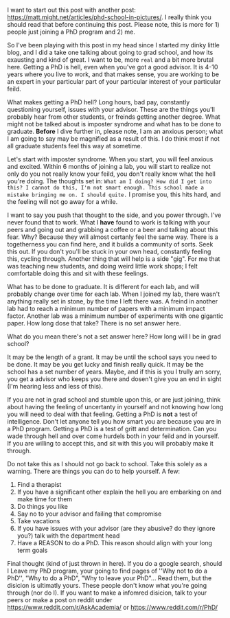 I want to start out this post with another post: https://matt.might.net/articles/phd-school-in-pictures/. I really think you should read that before continuing this post. Please note, this is more for 1) people just joining a PhD program and 2) me.

So I've been playing with this post in my head since I started my dinky little blog, and I did a take one talking about going to grad school, and how its exausting and kind of great. I want to be, more ``real`` and a bit more brutal here. Getting a PhD is hell, even when you've got a good advisor. It is 4-10 years where you live to work, and that makes sense, you are working to be an expert in your particular part of your particular interest of your particular feild.

What makes getting a PhD hell? Long hours, bad pay, constantly questioning yourself, issues with your advisor. These are the things you'll probably hear from other students, or freinds getting another degree. What might not be talked about is imposter syndrome and what has to be done to graduate.  **Before** I dive further in, please note, I am an anxious person; what I am going to say may be magnified as a result of this. I do think most if not all graduate students feel this way at sometime.

Let's start with imposter syndrome. When you start, you will feel anxious and excited. Within 6  months of joining a lab, you will start to realize not only do you not really know your feild, you don't really know what the hell you're doing. The thoughts set in: ``What am I doing? How did I get into this? I cannot do this, I'm not smart enough. This school made a mistake bringing me on. I should quite.`` I promise you, this hits hard, and the feeling will not go away for a while. 

I want to say you push that thought to the side, and you power through. I've never found that to work. What I **have** found to work is talking with your peers and going out and grabbing a coffee or a beer and talking about this fear. Why? Because they will almost certanly feel the same way. There is a togetherness you can find here, and it builds a community of sorts. Seek this out. If you don't you'll be stuck in your own head, constantly feeling this, cycling through. Another thing that will help is a side "gig". For me that was teaching new students, and doing weird little work shops; I felt comfortable doing this and sit with these feelings.

What has to be done to graduate. It is different for each lab, and will probably change over time for each lab. When I joined my lab, there wasn't anything really set in stone, by the time I left there was. A freind in another lab had to reach a minimum number of papers with a minimum impact factor. Another lab was a minimum number of experiments with one gigantic paper. How long dose that take? There is no set answer here. 

What do you mean there's not a set answer here? How long will I be in grad school? 

It may be the length of a grant. It may be until the school says you need to be done. It may be you get lucky and finish really quick. It may be the school has a set number of years. Maybe, and if this is you I trully am sorry, you get a advisor who keeps you there and dosen't give you an end in sight (I'm hearing less and less of this). 

If you are not in grad school and stumble upon this, or are just joining, think about having the feeling of uncertanty in yourself and not knowing how long you will need to deal with that feeling. Getting a PhD is **not** a test of intelligence. Don't let anyone tell you how smart you are because you are in a PhD program. Getting a PhD is a test of gritt and determination. Can you wade through hell and over come hurdels both in your feild and in yourself. If you are willing to accept this, and sit with this you will probably make it through. 

Do not take this as I should not go back to school. Take this solely as a warning. There are things you can do to help yourself. A few:

1) Find a therapist
2) If you have a significant other explain the hell you are embarking on and make time for them
3) Do things you like
4) Say no to your advisor and failing that compromise
5) Take vacations
6) If you have issues with your advisor (are they abusive? do they ignore you?) talk with the department head
7) Have a REASON to do a PhD. This reason should align with your long term goals

Final thought (kind of just thrown in here). If you do a google search, should I Leave my PhD program, your going to find pages of ''Why not to do a PhD'', "Why to do a PhD", "Why to leave your PhD"... Read them, but the disicion is ultimatly yours. These people don't know what you're going through (nor do I). If you want to make a infomred disicion, talk to your peers or make a post on reddit under https://www.reddit.com/r/AskAcademia/ or https://www.reddit.com/r/PhD/
